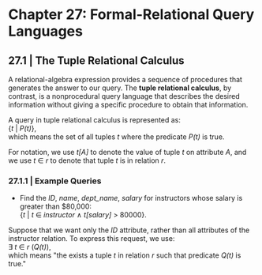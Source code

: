# Chapter 27: Formal-Relational Query Languages

## 27.1 | The Tuple Relational Calculus
A relational-algebra expression provides a sequence of procedures
that generates the answer to our query. The **tuple relational calculus**, by contrast, is a
nonprocedural query language that describes the desired information without giving a specific procedure to obtain that information.

A query in tuple relational calculus is represented as: <br>
{_t_ | _P(t)_}, <br>
which means the set of all tuples _t_ where the predicate _P(t)_ is true.

For notation, we use _t[A]_ to denote the value of tuple _t_ on attribute _A_, and we use _t_ ∈ _r_ to
denote that tuple _t_ is in relation _r_.

### 27.1.1 | Example Queries
- Find the _ID_, _name_, _dept_name_, _salary_ for instructors whose salary is greater than $80,000: <br>
{_t_ |  _t_ ∈ _instructor_ ∧ _t[salary]_ > 80000}.


Suppose that we want only the _ID_ attribute, rather than all attributes of the instructor relation.
To express this request, we use: <br>
∃ _t_ ∈ _r_ (_Q(t)_), <br>
which means "the exists a tuple _t_ in relation _r_ such that predicate _Q(t)_ is true."
